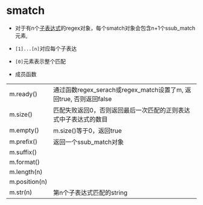 # smatch

- 对于有n个[子表达式](c++-regex-std-regex.md)的regex对象，每个smatch对象会包含n+1个ssub_match元素, 
- `[1]...[n]`对应每个子表达
- `[0]`元素表示整个匹配

- 成员函数

<table>
  <tr>
    <td>m.ready()</td>
    <td>通过函数regex_serach或regex_match设置了m, 返回true, 否则返回false</td>
  </tr>
  <tr>
    <td>m.size()</td>
    <td>匹配失败返回0，否则返回最后一次匹配的正则表达式中子表达式的数目</td>
  </tr>
  <tr>
    <td>m.empty()</td>
    <td>m.size()等于0，返回true</td>
  </tr>
  <tr>
    <td>m.prefix()</td>
    <td>返回一个ssub_match对象</td>
  </tr>
  <tr>
    <td>m.suffix()</td>
    <td></td>
  </tr>
  <tr>
    <td>m.format()</td>
    <td></td>
  </tr>
  <tr>
    <td>m.length(n)</td>
    <td></td>
  </tr>
  <tr>
    <td>m.position(n)</td>
    <td></td>
  </tr>
  <tr>
    <td>m.str(n)</td>
    <td>第n个子表达式匹配的string</td>
  </tr>
</table>
